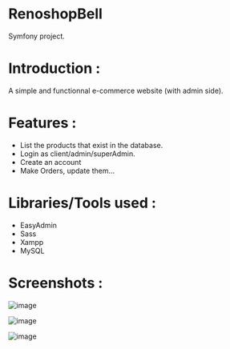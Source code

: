 # RenoshopBell
Symfony project.
# Introduction :
A simple and functionnal e-commerce website (with admin side).
# Features :
 - List the products that exist in the database.
 - Login as client/admin/superAdmin.
 - Create an account
 - Make Orders, update them...
   
# Libraries/Tools used :
 - EasyAdmin
 - Sass
 - Xampp
 - MySQL
 
# Screenshots :

![image](https://user-images.githubusercontent.com/36177160/91657930-10cfe500-eabd-11ea-925e-c003ba1d5ac2.png)

![image](https://user-images.githubusercontent.com/36177160/91657974-83d95b80-eabd-11ea-9e52-26199ac8b6ba.png)

![image](https://user-images.githubusercontent.com/36177160/91658005-b1bea000-eabd-11ea-934b-d0191ddd08e9.png)
